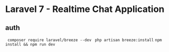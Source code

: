 # Laravel 7 - Realtime Chat Application

## auth
```  composer require laravel/breeze --dev ```
```  php artisan breeze:install ```
``` npm install && npm run dev ``` 
